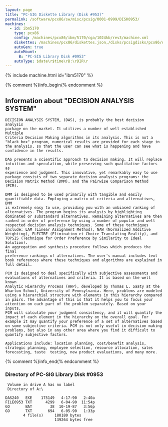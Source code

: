 ```yaml
---
layout: page
title: "PC-SIG Diskette Library (Disk #953)"
permalink: /software/pcx86/sw/misc/pcsig/0001-0999/DISK0953/
machines:
  - id: ibm5170
    type: pcx86
    config: /machines/pcx86/ibm/5170/cga/1024kb/rev3/machine.xml
    diskettes: /machines/pcx86/diskettes.json,/disks/pcsigdisks/pcx86/diskettes.json
    autoGen: true
    autoMount:
      B: "PC-SIG Library Disk #0953"
    autoType: $date\r$time\rB:\rDIR\r
---
```


{% include machine.html id="ibm5170" %}

{% comment %}info_begin{% endcomment %}

## Information about "DECISION ANALYSIS SYSTEM"

    DECISION ANALYSIS SYSTEM, (DAS), is probably the best decision analysis
    package on the market. It utilizes a number of well established Multiple
    Criteria Decision Making algorithms in its analysis. This is not a
    "black box" program, numerical results are provided for each stage in
    the analysis, so that the user can see what is happening and have
    confidence in the results.
    
    DAS presents a scientific approach to decision making. It will replace
    intuition and speculation, while preserving such qualitative factors as
    experience and judgment. This innovative, yet remarkably easy to use
    package consists of two separate decision analysis programs: the
    Decision Matrix Method (DMM), and the Pairwise Comparison Method (PCM).
    
    DMM is designed to be used primarily with tangible and easily
    quantifiable data. Employing a matrix of criteria and alternatives, DMM
    is extremely easy to use, providing you with an unbiased ranking of
    alternatives. The program begins its analysis by highlighting
    dominated or substandard alternatives. Remaining alternatives are then
    ranked in order of preference by using a number of popular and well
    respected decision analysis techniques. Some of these techniques
    include: LAM (Linear Assignment Method), NAW (Normalized Additive
    Weighting), ELECTRE (Elimination et Choice Translating Reality), and
    TOPSIS (Technique for Order Preference by Similarity to Ideal Solution).
    An aggregation and synthesis procedure follows which produces the final
    preference rankings of alternatives. The user's manual includes text
    book references where these techniques and algorithms are explained in
    full detail.
    
    PCM is designed to deal specifically with subjective assessments and
    evaluations of alternatives and criteria. It is based on the well known
    Analytic Hierarchy Process (AHP), developed by Thomas L. Saaty at the
    Wharton School, University of Pennsylvania. Here, problems are modeled
    using a hierarchial structure with elements in this hierarchy compared
    in pairs. The advantage of this is that it helps you to focus your
    attention on each part of the problem separately. Based on your inputs,
    PCM will calculate your judgment consistency, and it will quantify the
    impact of each element in the hierarchy on the overall goal. For
    example it may quantify your preference of a set of alternatives based
    on some subjective criteria. PCM is not only useful in decision making
    problems, but also in any other area where you find it difficult to
    quantify subjective factors.
    
    Applications include: location planning, cost/benefit analysis,
    strategic planning, employee selection, resource allocation, sales
    forecasting, taste  testing, new product evaluations, and many more.
{% comment %}info_end{% endcomment %}


### Directory of PC-SIG Library Disk #0953

     Volume in drive A has no label
     Directory of A:\

    DAS240   EXE    175149   4-17-90   2:40a
    FILE0953 TXT      4299   6-04-90  11:54p
    GO       BAT        38  10-19-87   3:56p
    GO       TXT       694   6-05-90   1:33p
            4 file(s)     180180 bytes
                          139264 bytes free
